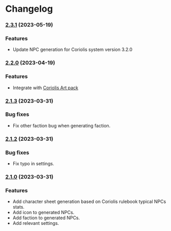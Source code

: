 # Changelog

### [2.3.1](https://github.com/coderunner/coriolis-npc-generator/compare/2.2.0...2.3.1) (2023-05-19)

### Features

* Update NPC generation for Coriolis system version 3.2.0

### [2.2.0](https://github.com/coderunner/coriolis-npc-generator/compare/2.1.3...2.2.0) (2023-04-19)

### Features

* Integrate with [Coriolis Art pack](https://foundryvtt.com/packages/coriolis-kbender-ai-art-pack)

### [2.1.3](https://github.com/coderunner/coriolis-npc-generator/compare/2.1.2...2.1.3) (2023-03-31)

### Bug fixes

* Fix other faction bug when generating faction.

### [2.1.2](https://github.com/coderunner/coriolis-npc-generator/compare/2.1.0...2.1.2) (2023-03-31)

### Bug fixes

* Fix typo in settings.

### [2.1.0](https://github.com/coderunner/coriolis-npc-generator/compare/2.0.0...2.1.0) (2023-03-31)


### Features

* Add character sheet generation based on Coriolis rulebook typical NPCs stats.
* Add icon to generated NPCs.
* Add faction to generated NPCs.
* Add relevant settings.

